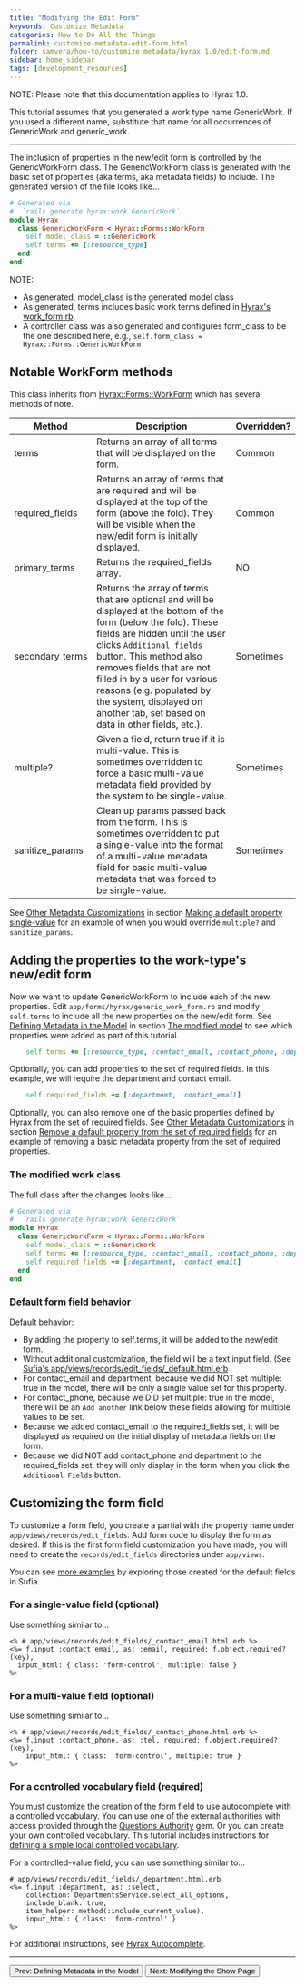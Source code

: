 ```yaml
---
title: "Modifying the Edit Form"
keywords: Customize Metadata
categories: How to Do All the Things
permalink: customize-metadata-edit-form.html
folder: samvera/how-to/customize_metadata/hyrax_1.0/edit-form.md
sidebar: home_sidebar
tags: [development_resources]
---
```


NOTE: Please note that this documentation applies to Hyrax 1.0.

This tutorial assumes that you generated a work type name GenericWork.  If you used a different name, substitute that name for all occurrences of GenericWork and generic_work.

---

The inclusion of properties in the new/edit form is controlled by the GenericWorkForm class.  The GenericWorkForm class is generated with the basic set of properties (aka terms, aka metadata fields) to include.  The generated version of the file looks like...

```ruby
# Generated via
#  `rails generate hyrax:work GenericWork`
module Hyrax
  class GenericWorkForm < Hyrax::Forms::WorkForm
    self.model_class = ::GenericWork
    self.terms += [:resource_type]
  end
end
```

NOTE:
- As generated, model_class is the generated model class
- As generated, terms includes basic work terms defined in [Hyrax's work_form.rb](https://github.com/samvera/hyrax/blob/master/app/forms/hyrax/forms/work_form.rb).
- A controller class was also generated and configures form_class to be the one described here, e.g., `self.form_class = Hyrax::Forms::GenericWorkForm`


## Notable WorkForm methods

This class inherits from [Hyrax::Forms::WorkForm](https://github.com/samvera/hyrax/blob/master/app/forms/hyrax/forms/work_form.rb) which has several methods of note.

| Method | Description | Overridden? |
| ------ | ----------- | ----------- |
| terms | Returns an array of all terms that will be displayed on the form. | Common |
| required_fields | Returns an array of terms that are required and will be displayed at the top of the form (above the fold).  They will be visible when the new/edit form is initially displayed. | Common |
| primary_terms | Returns the required_fields array. | NO |
| secondary_terms | Returns the array of terms that are optional and will be displayed at the bottom of the form (below the fold).  These fields are hidden until the user clicks `Additional fields` button.  This method also removes fields that are not filled in by a user for various reasons (e.g. populated by the system, displayed on another tab, set based on data in other fields, etc.). | Sometimes |
| multiple? | Given a field, return true if it is multi-value.  This is sometimes overridden to force a basic multi-value metadata field provided by the system to be single-value. | Sometimes |
| sanitize_params | Clean up params passed back from the form.  This is sometimes overridden to put a single-value into the format of a multi-value metadata field for basic multi-value metadata that was forced to be single-value. | Sometimes |

See [Other Metadata Customizations](customize-metadata-other-customizations.html) in section [Making a default property single-value](customize-metadata-other-customizations.html#making-a-default-property-single-value) for an example of when you would override `multiple?` and `sanitize_params`.


## Adding the properties to the work-type's new/edit form

Now we want to update GenericWorkForm to include each of the new properties.  Edit `app/forms/hyrax/generic_work_form.rb` and modify `self.terms` to include all the new properties on the new/edit form.  See [Defining Metadata in the Model](customize-metadata-model.html) in section [The modified model](customize-metadata-model.html#the-modified-model) to see which properties were added as part of this tutorial.

```ruby
    self.terms += [:resource_type, :contact_email, :contact_phone, :department]
```

Optionally, you can add properties to the set of required fields.  In this example, we will require the department and contact email.
```ruby
    self.required_fields += [:department, :contact_email]
```

Optionally, you can also remove one of the basic properties defined by Hyrax from the set of required fields.  See [Other Metadata Customizations](customize-metadata-other-customizations.html) in section [Remove a default property from the set of required fields](customize-metadata-other-customizations.html#remove-a-default-property-from-the-set-of-required-fields) for an example of removing a basic metadata property from the set of required properties.


### The modified work class

The full class after the changes looks like...

```ruby
# Generated via
#  `rails generate hyrax:work GenericWork`
module Hyrax
  class GenericWorkForm < Hyrax::Forms::WorkForm
    self.model_class = ::GenericWork
    self.terms += [:resource_type, :contact_email, :contact_phone, :department]
    self.required_fields += [:department, :contact_email]
  end
end
```

### Default form field behavior

Default behavior:
- By adding the property to self.terms, it will be added to the new/edit form.
- Without additional customization, the field will be a text input field.  (See [Sufia's app/views/records/edit_fields/_default.html.erb](https://github.com/samvera/sufia/blob/master/app/views/records/edit_fields/_default.html.erb)
- For contact_email and department, because we did NOT set multiple: true in the model, there will be only a single value set for this property.
- For contact_phone, because we DID set multiple: true in the model, there will be an `Add another` link below these fields allowing for multiple values to be set.
- Because we added contact_email to the required_fields set, it will be displayed as required on the initial display of metadata fields on the form.
- Because we did NOT add contact_phone and department to the required_fields set, they will only display in the form when you click the `Additional Fields` button.


## Customizing the form field

To customize a form field, you create a partial with the property name under `app/views/records/edit_fields`.  Add form code to display the form as desired.  If this is the first form field customization you have made, you will need to create the `records/edit_fields` directories under `app/views`.

You can see [more examples](https://github.com/samvera/hyrax/tree/master/app/views/records/edit_fields) by exploring those created for the default fields in Sufia.

### For a single-value field (optional)

Use something similar to...
```erb
<% # app/views/records/edit_fields/_contact_email.html.erb %>
<%= f.input :contact_email, as: :email, required: f.object.required?(key),
  input_html: { class: 'form-control', multiple: false }
%>
```

### For a multi-value field (optional)

Use something similar to...
```erb
<% # app/views/records/edit_fields/_contact_phone.html.erb %>
<%= f.input :contact_phone, as: :tel, required: f.object.required?(key),
    input_html: { class: 'form-control', multiple: true }
%>
```

### For a controlled vocabulary field (required)

You must customize the creation of the form field to use autocomplete with a controlled vocabulary.  You can use one of the external authorities with access provided through the [Questions Authority]() gem.  Or you can create your own controlled vocabulary.  This tutorial includes instructions for [defining a simple local controlled vocabulary](customize-metadata-controlled-vocabulary.html).


For a controlled-value field, you can use something similar to...

```erb
# app/views/records/edit_fields/_department.html.erb
<%= f.input :department, as: :select,
    collection: DepartmentsService.select_all_options,
    include_blank: true,
    item_helper: method(:include_current_value),
    input_html: { class: 'form-control' }
%>
```

For additional instructions, see [Hyrax Autocomplete](https://github.com/samvera/hyrax/wiki/Autocomplete-in-Hyrax).

---

<p><a href="customize-metadata-model.html"><button type="button" class="btn btn-primary">Prev: Defining Metadata in the Model</button></a>  <a href="customize-metadata-show-page.html"><button type="button" class="btn btn-primary">Next: Modifying the Show Page</button></a></p>
